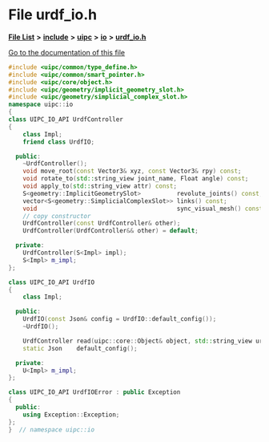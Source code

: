 

# File urdf\_io.h

[**File List**](files.md) **>** [**include**](dir_d44c64559bbebec7f509842c48db8b23.md) **>** [**uipc**](dir_9f30510905f1286cc334e7ecdb1aceca.md) **>** [**io**](dir_852854ea57a318f61c10cfed1155dbd7.md) **>** [**urdf\_io.h**](urdf__io_8h.md)

[Go to the documentation of this file](urdf__io_8h.md)


```C++
#include <uipc/common/type_define.h>
#include <uipc/common/smart_pointer.h>
#include <uipc/core/object.h>
#include <uipc/geometry/implicit_geometry_slot.h>
#include <uipc/geometry/simplicial_complex_slot.h>
namespace uipc::io
{
class UIPC_IO_API UrdfController
{
    class Impl;
    friend class UrdfIO;

  public:
    ~UrdfController();
    void move_root(const Vector3& xyz, const Vector3& rpy) const;
    void rotate_to(std::string_view joint_name, Float angle) const;
    void apply_to(std::string_view attr) const;
    S<geometry::ImplicitGeometrySlot>          revolute_joints() const;
    vector<S<geometry::SimplicialComplexSlot>> links() const;
    void                                       sync_visual_mesh() const;
    // copy constructor
    UrdfController(const UrdfController& other);
    UrdfController(UrdfController&& other) = default;

  private:
    UrdfController(S<Impl> impl);
    S<Impl> m_impl;
};

class UIPC_IO_API UrdfIO
{
    class Impl;

  public:
    UrdfIO(const Json& config = UrdfIO::default_config());
    ~UrdfIO();

    UrdfController read(uipc::core::Object& object, std::string_view urdf_path);
    static Json    default_config();

  private:
    U<Impl> m_impl;
};

class UIPC_IO_API UrdfIOError : public Exception
{
  public:
    using Exception::Exception;
};
}  // namespace uipc::io
```


